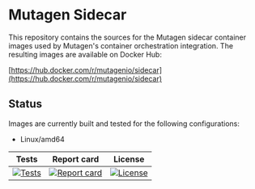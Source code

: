 # Mutagen Sidecar

This repository contains the sources for the Mutagen sidecar container images
used by Mutagen's container orchestration integration. The resulting images are
available on Docker Hub:

[https://hub.docker.com/r/mutagenio/sidecar](https://hub.docker.com/r/mutagenio/sidecar)


## Status

Images are currently built and tested for the following configurations:

- Linux/amd64

| Tests                               | Report card                         | License                                   |
| :---------------------------------: | :---------------------------------: | :---------------------------------------: |
| [![Tests][tests-badge]][tests-link] | [![Report card][rc-badge]][rc-link] | [![License][license-badge]][license-link] |

[tests-badge]: https://api.travis-ci.com/mutagen-io/sidecar.svg?branch=master "Test status"
[tests-link]: https://travis-ci.com/github/mutagen-io/sidecar/builds "Test status"
[rc-badge]: https://goreportcard.com/badge/github.com/mutagen-io/sidecar "Report card status"
[rc-link]: https://goreportcard.com/report/github.com/mutagen-io/sidecar "Report card status"
[license-badge]: https://img.shields.io/github/license/mutagen-io/sidecar.svg "MIT licensed"
[license-link]: LICENSE "MIT licensed"
